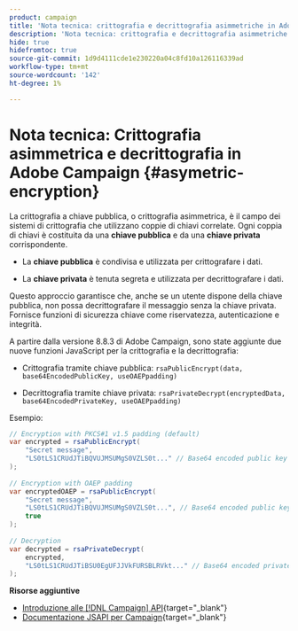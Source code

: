```yaml
---
product: campaign
title: 'Nota tecnica: crittografia e decrittografia asimmetriche in Adobe Campaign'
description: 'Nota tecnica: crittografia e decrittografia asimmetriche in Adobe Campaign'
hide: true
hidefromtoc: true
source-git-commit: 1d9d4111cde1e230220a04c8fd10a126116339ad
workflow-type: tm+mt
source-wordcount: '142'
ht-degree: 1%

---
```


# Nota tecnica: Crittografia asimmetrica e decrittografia in Adobe Campaign {#asymetric-encryption}

La crittografia a chiave pubblica, o crittografia asimmetrica, è il campo dei sistemi di crittografia che utilizzano coppie di chiavi correlate. Ogni coppia di chiavi è costituita da una **chiave pubblica** e da una **chiave privata** corrispondente.

* La **chiave pubblica** è condivisa e utilizzata per crittografare i dati.

* La **chiave privata** è tenuta segreta e utilizzata per decrittografare i dati.

Questo approccio garantisce che, anche se un utente dispone della chiave pubblica, non possa decrittografare il messaggio senza la chiave privata. Fornisce funzioni di sicurezza chiave come riservatezza, autenticazione e integrità.

A partire dalla versione 8.8.3 di Adobe Campaign, sono state aggiunte due nuove funzioni JavaScript per la crittografia e la decrittografia:

* Crittografia tramite chiave pubblica: `rsaPublicEncrypt(data, base64EncodedPublicKey, useOAEPpadding)`

* Decrittografia tramite chiave privata: `rsaPrivateDecrypt(encryptedData, base64EncodedPrivateKey, useOAEPpadding)`


Esempio:

```Java
// Encryption with PKCS#1 v1.5 padding (default)
var encrypted = rsaPublicEncrypt(
    "Secret message",
    "LS0tLS1CRUdJTiBQVUJMSUMgS0VZLS0t..." // Base64 encoded public key
);
 
// Encryption with OAEP padding
var encryptedOAEP = rsaPublicEncrypt(
    "Secret message",
    "LS0tLS1CRUdJTiBQVUJMSUMgS0VZLS0t...", // Base64 encoded public key
    true
);
 
// Decryption
var decrypted = rsaPrivateDecrypt(
    encrypted,
    "LS0tLS1CRUdJTiBSU0EgUFJJVkFURSBLRVkt..." // Base64 encoded private key
);
```

**Risorse aggiuntive**

* [Introduzione alle [!DNL Campaign] API](https://experienceleague.adobe.com/it/docs/campaign/campaign-v8/developer/api){target="_blank"}
* [Documentazione JSAPI per Campaign](https://experienceleague.adobe.com/developer/campaign-api/api/p-1.html){target="_blank"}
